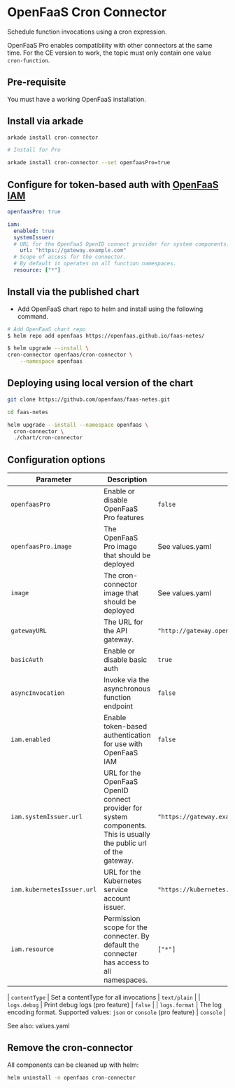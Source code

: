 # OpenFaaS Cron Connector

Schedule function invocations using a cron expression.

OpenFaaS Pro enables compatibility with other connectors at the same time. For the CE version to work, the topic must only contain one value `cron-function`.

## Pre-requisite

You must have a working OpenFaaS installation.

## Install via arkade

```bash
arkade install cron-connector

# Install for Pro

arkade install cron-connector --set openfaasPro=true
```

## Configure for token-based auth with [OpenFaaS IAM](https://docs.openfaas.com/openfaas-pro/iam/overview/)

```yaml
openfaasPro: true

iam:
  enabled: true
  systemIssuer:
  # URL for the OpenFaaS OpenID connect provider for system components. This is usually the public url of the gateway.
    url: "https://gateway.example.com"
  # Scope of access for the connector.
  # By default it operates on all function namespaces.
  resource: ["*"]
```

## Install via the published chart

- Add OpenFaaS chart repo to helm and install using the following command.

```bash
# Add OpenFaaS chart repo
$ helm repo add openfaas https://openfaas.github.io/faas-netes/

$ helm upgrade --install \
cron-connector openfaas/cron-connector \
    --namespace openfaas
```

## Deploying using local version of the chart

```bash
git clone https://github.com/openfaas/faas-netes.git

cd faas-netes

helm upgrade --install --namespace openfaas \
  cron-connector \
  ./chart/cron-connector
```

## Configuration options

| Parameter           | Description                                                                  | Default                          |
| ------------------- | ---------------------------------------------------------------------------- | -------------------------------- |
| `openfaasPro`       | Enable or disable OpenFaaS Pro features                                      | `false`                          |
| `openfaasPro.image` | The OpenFaaS Pro image that should be deployed                               | See values.yaml                  |
| `image`             | The cron-connector image that should be deployed                             | See values.yaml                  |
| `gatewayURL`        | The URL for the API gateway.                                                 | `"http://gateway.openfaas:8080"` |
| `basicAuth`         | Enable or disable basic auth                                                 | `true`                           |
| `asyncInvocation`   | Invoke via the asynchronous function endpoint                                | `false`                          |
| `iam.enabled` | Enable token-based authentication for use with OpenFaaS IAM | `false` |
| `iam.systemIssuer.url` | URL for the OpenFaaS OpenID connect provider for system components. This is usually the public url of the gateway. | `"https://gateway.example.com"` |
| `iam.kubernetesIssuer.url` | URL for the Kubernetes service account issuer. | `"https://kubernetes.default.svc.cluster.local"` |
| `iam.resource` | Permission scope for the connecter. By default the connecter has access to all namespaces. | `["*"]` |

| `contentType`       | Set a contentType for all invocations                                        | `text/plain`                     |
| `logs.debug`        | Print debug logs (pro feature)                                               | `false`                          |
| `logs.format`       | The log encoding format. Supported values: `json` or `console` (pro feature) | `console`                        |

See also: values.yaml

## Remove the cron-connector

All components can be cleaned up with helm:

```bash
helm uninstall -n openfaas cron-connector
```
